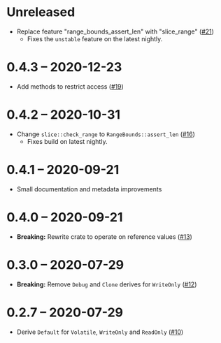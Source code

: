 # Unreleased

- Replace feature "range_bounds_assert_len" with "slice_range" ([#21](https://github.com/rust-osdev/volatile/pull/21))
  - Fixes the `unstable` feature on the latest nightly.

# 0.4.3 – 2020-12-23

- Add methods to restrict access ([#19](https://github.com/rust-osdev/volatile/pull/19))

# 0.4.2 – 2020-10-31

- Change `slice::check_range` to `RangeBounds::assert_len` ([#16](https://github.com/rust-osdev/volatile/pull/16))
  - Fixes build on latest nightly.

# 0.4.1 – 2020-09-21

- Small documentation and metadata improvements

# 0.4.0 – 2020-09-21

- **Breaking:** Rewrite crate to operate on reference values ([#13](https://github.com/rust-osdev/volatile/pull/13))

# 0.3.0 – 2020-07-29

- **Breaking:** Remove `Debug` and `Clone` derives for `WriteOnly` ([#12](https://github.com/rust-osdev/volatile/pull/12))

# 0.2.7 – 2020-07-29

- Derive `Default` for `Volatile`, `WriteOnly` and `ReadOnly` ([#10](https://github.com/embed-rs/volatile/pull/10))
